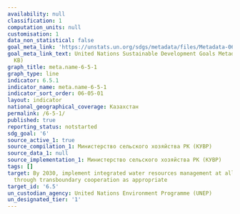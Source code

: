 ```yaml
---
availability: null
classification: 1
computation_units: null
customisation: 1
data_non_statistical: false
goal_meta_link: 'https://unstats.un.org/sdgs/metadata/files/Metadata-06-05-01.pdf '
goal_meta_link_text: United Nations Sustainable Development Goals Metadata (PDF 410
  KB)
graph_title: meta.name-6-5-1
graph_type: line
indicator: 6.5.1
indicator_name: meta.name-6-5-1
indicator_sort_order: 06-05-01
layout: indicator
national_geographical_coverage: Казахстан
permalink: /6-5-1/
published: true
reporting_status: notstarted
sdg_goal: '6'
source_active_1: true
source_compilation_1: Министерство сельского хозяйства РК (КУВР)
source_data_1: null
source_implementation_1: Министерство сельского хозяйства РК (КУВР)
tags: []
target: By 2030, implement integrated water resources management at all levels, including
  through transboundary cooperation as appropriate
target_id: '6.5'
un_custodian_agency: United Nations Environment Programme (UNEP)
un_designated_tier: '1'
---
```

